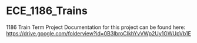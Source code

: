 # ECE_1186_Trains
1186 Train Term Project
Documentation for this project can be found here: https://drive.google.com/folderview?id=0B3IbroCIkhYvVWp2Uy1GWUpVb1E
